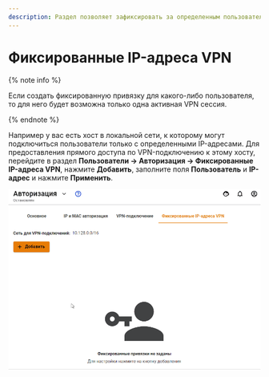 ```yaml
---
description: Раздел позволяет зафиксировать за определенным пользователем конкретный IP-адрес для VPN-подключений.
---
```


# Фиксированные IP-адреса VPN

{% note info %}

Если создать фиксированную привязку для какого-либо пользователя, то для него будет возможна только одна активная VPN сессия.

{% endnote %}

Например у вас есть хост в локальной сети, к которому могут подключиться пользователи только с определенными IP-адресами. Для предоставления прямого доступа по VPN-подключению к этому хосту, перейдите в раздел **Пользователи -> Авторизация -> Фиксированные IP-адреса VPN**, нажмите **Добавить**, заполните поля **Пользователь** и **IP-адрес** и нажмите **Применить**.

![](../../../../_images/fixed-ip-vpn.gif)
